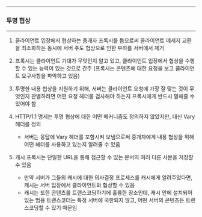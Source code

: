 -----
### 투명 협상
-----
1. 클라이언트 입장에서 협상하는 중개자 프록시를 둠으로써 클라이언트 메세지 교환을 최소화하는 동시에 서버 주도 협상으로 인한 부하를 서버에서 제거
2. 프록시는 클라이언트 기대가 무엇인지 알고 있고, 클라이언트 입장에서 협상을 수행할 수 있는 능력이 있는 것으로 간주 (프록시는 콘텐츠에 대한 요청을 보고 클라이언트 요구사항을 파악하고 있음)
3. 투명한 내용 협상을 지원하기 위해, 서버는 클라이언트 요청에 가장 잘 맞는 것이 무엇인지 판별하려면 어떤 요청 헤더를 검사해야 하는지 프록시에게 반드시 말해줄 수 있어야 함
4. HTTP/1.1 명세는 투명 협상에 대한 어떤 메커니즘도 정의하지 않았지만, 대신 Vary 헤더를 정의
   - 서버는 응답에 Vary 헤더를 포함시켜 보냄으로써 중개자에게 내용 협상을 위해 어떤 헤더를 사용하고 있는지 알려줄 수 있음

5. 캐시 프록시는 단일한 URL을 통해 접근할 수 있는 문서의 여러 다른 사본을 저장할 수 있음
   - 만약 서버가 그들의 캐시에 대한 의사결정 프로세스를 캐시에게 알려주었다면, 캐시는 서버 입장에서 클라이언트와 협상할 수 있음
   - 캐시는 또한 콘텐츠를 트랜스코딩하기에 훌륭한 장소인데, 캐시 안에 설치되어 있는 범용 트랜스코더는 특정 서버에 국한되지 않고, 어떤 서버의 콘텐츠든 트랜스코딩할 수 있기 때문임
